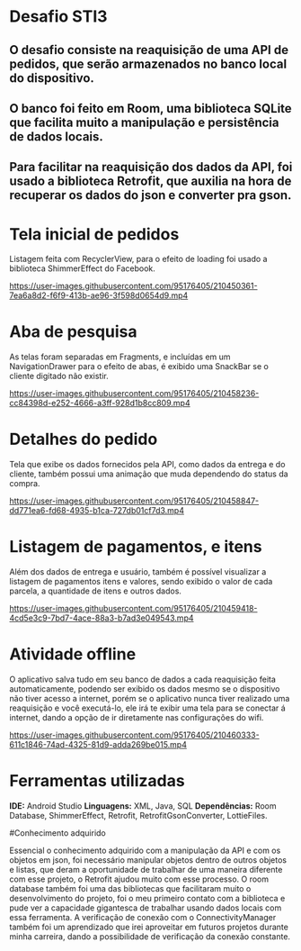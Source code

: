 # Desafio STI3

## O desafio consiste na reaquisição de uma API de pedidos, que serão armazenados no banco local do dispositivo.
## O banco foi feito em Room, uma biblioteca SQLite que facilita muito a manipulação e persistência de dados locais.
## Para facilitar na reaquisição dos dados da API, foi usado a biblioteca Retrofit, que auxilia na hora de recuperar os dados do json e converter pra gson.


# Tela inicial de pedidos
Listagem feita com RecyclerView, para o efeito de loading foi usado a biblioteca ShimmerEffect do Facebook.



https://user-images.githubusercontent.com/95176405/210450361-7ea6a8d2-f6f9-413b-ae96-3f598d0654d9.mp4








# Aba de pesquisa
As telas foram separadas em Fragments, e incluídas em um NavigationDrawer para o efeito de abas, é exibido uma SnackBar se o cliente digitado não existir.


https://user-images.githubusercontent.com/95176405/210458236-cc84398d-e252-4666-a3ff-928d1b8cc809.mp4





# Detalhes do pedido
Tela que exibe os dados fornecidos pela API, como dados da entrega e do cliente, também possui uma animação que muda dependendo do status da compra.



https://user-images.githubusercontent.com/95176405/210458847-dd771ea6-fd68-4935-b1ca-727db01cf7d3.mp4





# Listagem de pagamentos, e itens
Além dos dados de entrega e usuário, também é possível visualizar a listagem de pagamentos itens e valores, sendo exibido o valor de cada parcela, a quantidade de itens e outros dados.


https://user-images.githubusercontent.com/95176405/210459418-4cd5e3c9-7bd7-4ace-88a3-b7ad3e049543.mp4





# Atividade offline
O aplicativo salva tudo em seu banco de dados a cada reaquisição feita automaticamente, podendo ser exibido os dados mesmo se o dispositivo não tiver acesso a internet, porém se o aplicativo nunca tiver realizado uma reaquisição e você executá-lo, ele irá te exibir uma tela para se conectar á internet, dando a opção de ir diretamente nas configurações do wifi.


https://user-images.githubusercontent.com/95176405/210460333-611c1846-74ad-4325-81d9-adda269be015.mp4



# Ferramentas utilizadas
**IDE:** Android Studio
**Linguagens:** XML, Java, SQL
**Dependências:** Room Database, ShimmerEffect, Retrofit, RetrofitGsonConverter, LottieFiles.

#Conhecimento adquirido

Essencial o conhecimento adquirido com a manipulação da API e com os objetos em json, foi necessário manipular objetos dentro de outros objetos e listas, que deram a oportunidade de trabalhar de uma maneira diferente com esse projeto, o Retrofit ajudou muito com esse processo.
O room database também foi uma das bibliotecas que facilitaram muito o desenvolvimento do projeto, foi o meu primeiro contato com a biblioteca e pude ver a capacidade gigantesca de trabalhar usando dados locais com essa ferramenta.
A verificação de conexão com o ConnectivityManager também foi um aprendizado que irei aproveitar em futuros projetos durante minha carreira, dando a possibilidade de verificação da conexão constante.

